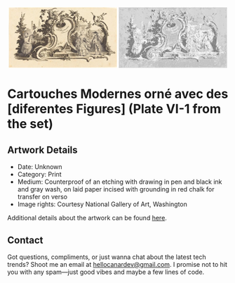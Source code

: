 <html>

<div align="center">
    <img width="49%" src="artwork.jpg" alt="artwork"/>
    <img width="49%" src="ascii_artwork.jpg" alt="artwork ASCII"/>
</div>

# Cartouches Modernes orné avec des [diferentes Figures] (Plate VI-1 from the set)

## Artwork Details

- Date: Unknown
- Category: Print
- Medium: Counterproof of an etching with drawing in pen and black ink and gray wash, on laid paper incised with grounding in red chalk for transfer on verso
- Image rights: Courtesy National Gallery of Art, Washington

Additional details about the artwork can be found [here](https://www.artsy.net/artwork/johann-esaias-nilson-cartouches-modernes-orne-avec-des-diferentes-figures-plate-vi-1-from-the-set).

## Contact

Got questions, compliments, or just wanna chat about the latest tech trends? Shoot me an email
at [hellocanardev@gmail.com](mailto:hellocanardev@gmail.com). I promise not to hit you with any spam—just good vibes and
maybe a few lines of code.

</html>
